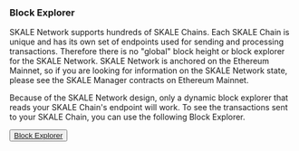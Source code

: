 ### Block Explorer

SKALE Network supports hundreds of SKALE Chains. Each SKALE Chain is unique and has its own set of endpoints used for sending and processing transactions. Therefore there is no "global" block height or block explorer for the SKALE Network. SKALE Network is anchored on the Ethereum Mainnet, so if you are looking for information on the SKALE Network state, please see the SKALE Manager contracts on Ethereum Mainnet.

Because of the SKALE Network design, only a dynamic block explorer that reads your SKALE Chain's endpoint will work. To see the transactions sent to your SKALE Chain, you can use the following Block Explorer.

<button>[Block Explorer](http://explorer.skale.network/)</button>


